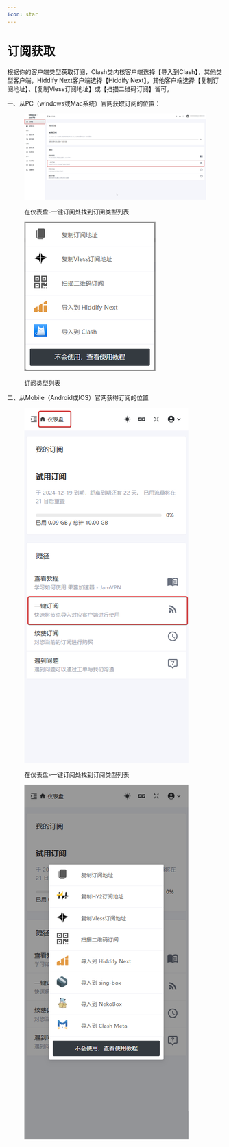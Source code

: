 ```yaml
---
icon: star
---
```


# 订阅获取

根据你的客户端类型获取订阅，Clash类内核客户端选择【导入到Clash】，其他类型客户端，Hiddify Next客户端选择【Hiddify Next】，其他客户端选择【复制订阅地址】、【复制Vless订阅地址】或【扫描二维码订阅】皆可。

一、从PC（windows或Mac系统）官网获取订阅的位置：

<figure><img src="../.gitbook/assets/image (1) (1) (1) (1) (1).png" alt=""><figcaption><p>在仪表盘-一键订阅处找到订阅类型列表</p></figcaption></figure>

<figure><img src="../.gitbook/assets/chrome_EvdqfPpYuR.png" alt=""><figcaption><p>订阅类型列表</p></figcaption></figure>

二、从Mobile（Android或IOS）官网获得订阅的位置

<figure><img src="../.gitbook/assets/image (2) (1) (1) (1) (1).png" alt=""><figcaption><p>在仪表盘-一键订阅处找到订阅类型列表</p></figcaption></figure>

<figure><img src="../.gitbook/assets/chrome_fRTH2tseyG.png" alt=""><figcaption></figcaption></figure>
